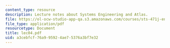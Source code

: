 ```yaml
---
content_type: resource
description: Lecture notes about Systems Engineering and Atlas.
file: https://ol-ocw-studio-app-qa.s3.amazonaws.com/courses/sts-471j-engineering-apollo-the-moon-project-as-a-complex-system-spring-2007/a3cebfcf76a995924ae75376a3bf7e32_lec04.pdf
file_type: application/pdf
resourcetype: Document
title: lec04.pdf
uid: a3cebfcf-76a9-9592-4ae7-5376a3bf7e32
---
```

